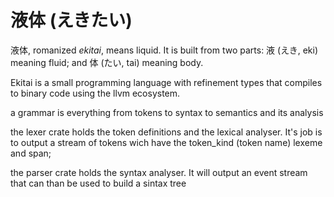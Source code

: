 # 液体 (えきたい)

液体, romanized *ekitai*, means liquid. It is built from two parts: 液 (えき, eki) meaning fluid; and 体 (たい, tai) meaning body.

Ekitai is a small programming language with refinement types that compiles to binary code using the llvm ecosystem.

a grammar is everything from tokens to syntax to semantics and its analysis

the lexer crate holds the token definitions and the lexical analyser. It's job is to output a stream of tokens wich have the token_kind (token name) lexeme and span;

the parser crate holds the syntax analyser. It will output an event stream that can than be used to build a sintax tree